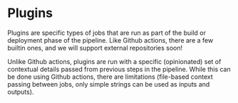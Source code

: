 # Plugins

Plugins are specific types of jobs that are run as part of the build or deployment phase of the pipeline. Like Github actions, there are a few builtin ones, and we will support external repositories soon!

Unlike Github actions, plugins are run with a specific (opinionated) set of contextual details passed from previous steps in the pipeline. While this can be done using Github actions, there are limitations (file-based context passing between jobs, only simple strings can be used as inputs and outputs).
